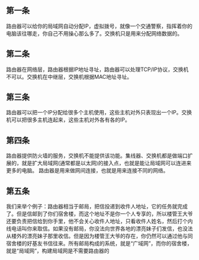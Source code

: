## 第一条

路由器可以给你的局域网自动分配IP，虚拟拨号，就像一个交通警察，指挥着你的电脑该往哪走，你自己不用操心那么多了。交换机只是用来分配网络数据的。

## 第二条

路由器在网络层，路由器根据IP地址寻址，路由器可以处理TCP/IP协议，交换机不可以。交换机在中继层，交换机根据MAC地址寻址。

## 第三条

路由器可以把一个IP分配给很多个主机使用，这些主机对外只表现出一个IP。交换机可以把很多主机连起来，这些主机对外各有各的IP。

## 第四条

路由器提供防火墙的服务，交换机不能提供该功能。集线器、交换机都是做端口扩展的，就是扩大局域网(通常都是以太网)的接入点，也就是能让局域网可以连进来更多的电脑。 路由器是用来做网间连接，也就是用来连接不同的网络。

## 第五条

我们来举个例子：路由器相当于邮局，把信投递到收件人地址，它的任务就完成了。但是信邮到了你们宿舍楼，而这个地址不是你一个人专享的，所以楼管王大爷还要负责把信给到你手里，他不会关心收件人地址，只看收件人姓名，然后打个内线电话叫你来取信。如果没有邮局，你没法向世界各地的漂亮妹子们发信，也没法从楼外的漂亮妹子那里收信。但是因为楼管王大爷的存在，你仍然可以通过他与同宿舍楼的好基友书信往来。所有邮局构成的系统，就是“广域网”，而你的宿舍楼，就是“局域网”，构建局域网是不需要路由器的